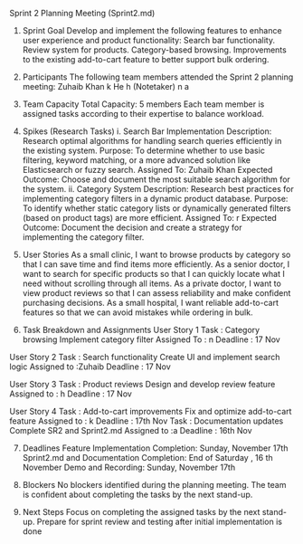 Sprint 2 Planning Meeting (Sprint2.md)

1. Sprint Goal
   Develop and implement the following features to enhance user experience and product functionality:
   Search bar functionality.
   Review system for products.
   Category-based browsing.
   Improvements to the existing add-to-cart feature to better support bulk ordering.

2. Participants
   The following team members attended the Sprint 2 planning meeting:
   Zuhaib Khan
   k He
   h (Notetaker)
   n
   a

3. Team Capacity
   Total Capacity: 5 members
   Each team member is assigned tasks according to their expertise to balance workload.

4. Spikes (Research Tasks)
   i. Search Bar Implementation
   Description: Research optimal algorithms for handling search queries efficiently in the existing system.
   Purpose: To determine whether to use basic filtering, keyword matching, or a more advanced solution like Elasticsearch
   or fuzzy search.
   Assigned To: Zuhaib Khan
   Expected Outcome: Choose and document the most suitable search algorithm for the system.
   ii. Category System
   Description: Research best practices for implementing category filters in a dynamic product database.
   Purpose: To identify whether static category lists or dynamically generated filters (based on product tags) are more
   efficient.
   Assigned To: r
   Expected Outcome: Document the decision and create a strategy for implementing the category filter.

5. User Stories
   As a small clinic, I want to browse products by category so that I can save time and find items more efficiently.
   As a senior doctor, I want to search for specific products so that I can quickly locate what I need without scrolling through all items.
   As a private doctor, I want to view product reviews so that I can assess reliability and make confident purchasing decisions.
   As a small hospital, I want reliable add-to-cart features so that we can avoid mistakes while ordering in bulk.

6. Task Breakdown and Assignments
   User Story 1 Task : Category browsing Implement category filter Assigned To : n
   Deadline : 17 Nov

User Story 2 Task : Search functionality
Create UI and implement search logic
Assigned to :Zuhaib
Deadline : 17 Nov

User Story 3 Task : Product reviews Design and develop review feature
Assigned to : h
Deadline : 17 Nov

User Story 4 Task : Add-to-cart improvements
Fix and optimize add-to-cart feature
Assigned to : k
Deadline : 17th Nov
Task : Documentation updates
Complete SR2 and Sprint2.md
Assigned to :a
Deadline : 16th Nov

7. Deadlines
   Feature Implementation Completion: Sunday, November 17th
   Sprint2.md and Documentation Completion: End of Saturday , 16 th November
   Demo and Recording: Sunday, November 17th

8. Blockers
   No blockers identified during the planning meeting. The team is confident about completing the tasks by the next stand-up.

9. Next Steps
   Focus on completing the assigned tasks by the next stand-up.
   Prepare for sprint review and testing after initial implementation is done
